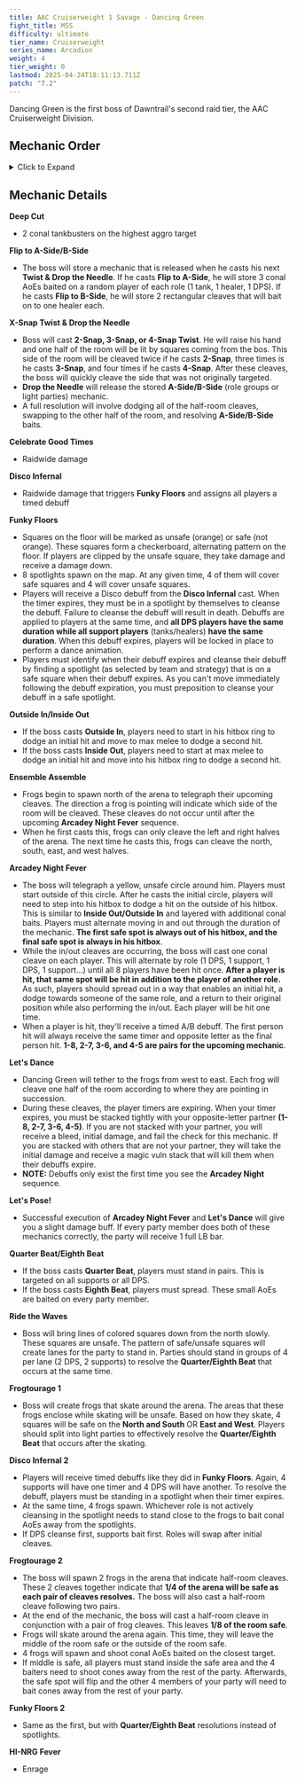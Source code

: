 ```yaml
---
title: AAC Cruiserweight 1 Savage - Dancing Green
fight_title: M5S
difficulty: ultimate
tier_name: Cruiserweight
series_name: Arcadion
weight: 4
tier_weight: 0
lastmod: 2025-04-24T18:11:13.711Z
patch: "7.2"
---
```

Dancing Green is the first boss of Dawntrail's second raid tier, the AAC Cruiserweight Division. 

## Mechanic Order

<details>
<summary>Click to Expand</summary>

```
Deep Cut [Tankbuster]
Flip to A-Side/B-Side
X-Snap Twist & Drop the Needle
Flip to A-Side/B-Side
X-Snap Twist & Drop the Needle
Celebrate Good Times [Raidwide]
Disco Infernal 1 [Raidwide]
Funky Floors 1
Inside Out/Outside In
Flip to A-Side/B-Side
X-Snap Twist & Drop the Needle
Celebrate Good Times [Raidwide]
Deep Cut [Tankbuster]
Ensemble Assemble
Arcadey Night Fever 1
Let's Dance
Let's Pose!
Flip to A-Side/B-Side
Ride the Waves
Quarter/Eighth Beat
Quarter/Eighth Beat
X-Snap Twist & Drop the Needle
Celebrate Good Times [Raidwide]
Frogtourage 1
Quarter/Eighth Beat
Disco Infernal 2 [Raidwide]
Flip to A-Side/B-Side
X-Snap Twist & Drop the Needle
Celebrate Good Times [Raidwide]
Ensemble Assemble
Arcadey Night Fever 2
Let's Dance
Let's Pose!
Frogtourage 2
Deep Cut [Tankbuster]
Funky Floors 2
Quarter/Eighth Beat
Inside Out/Outside In
Quarter/Eighth Beat
Celebrate Good Times [Raidwide]
Celebrate Good Times [Raidwide]
HI-NRG Fever [ENRAGE]
```
</details>

## Mechanic Details

**Deep Cut** 

* 2 conal tankbusters on the highest aggro target

**Flip to A-Side/B-Side**

* The boss will store a mechanic that is released when he casts his next **Twist & Drop the Needle**. If he casts **Flip to A-Side**, he will store 3 conal AoEs baited on a random player of each role (1 tank, 1 healer, 1 DPS). If he casts **Flip to B-Side**, he will store 2 rectangular cleaves that will bait on to one healer each.

**X-Snap Twist & Drop the Needle**

* Boss will cast **2-Snap, 3-Snap, or 4-Snap Twist**. He will raise his hand and one half of the room will be lit by squares coming from the bos. This side of the room will be cleaved twice if he casts **2-Snap**, three times is he casts **3-Snap**, and four times if he casts **4-Snap**. After these cleaves, the boss will quickly cleave the side that was not originally targeted.
* **Drop the Needle** will release the stored **A-Side/B-Side** (role groups or light parties) mechanic.
* A full resolution will involve dodging all of the half-room cleaves, swapping to the other half of the room, and resolving **A-Side/B-Side** baits.

**Celebrate Good Times**

* Raidwide damage

**Disco Infernal**

* Raidwide damage that triggers **Funky Floors** and assigns all players a timed debuff

**Funky Floors**

* Squares on the floor will be marked as unsafe (orange) or safe (not orange). These squares form a checkerboard, alternating pattern on the floor. If players are clipped by the unsafe square, they take damage and receive a damage down.
* 8 spotlights spawn on the map. At any given time, 4 of them will cover safe squares and 4 will cover unsafe squares.
* Players will receive a Disco debuff from the **Disco Infernal** cast. When the timer expires, they must be in a spotlight by themselves to cleanse the debuff. Failure to cleanse the debuff will result in death. Debuffs are applied to players at the same time, and **all DPS players have the same duration while all support players** (tanks/healers) **have the same duration**. When this debuff expires, players will be locked in place to perform a dance animation.
* Players must identify when their debuff expires and cleanse their debuff by finding a spotlight (as selected by team and strategy) that is on a safe square when their debuff expires. As you can't move immediately following the debuff expiration, you must preposition to cleanse your debuff in a safe spotlight.

**Outside In/Inside Out**

* If the boss casts **Outside In**, players need to start in his hitbox ring to dodge an initial hit and move to max melee to dodge a second hit.
* If the boss casts **Inside Out**, players need to start at max melee to dodge an initial hit and move into his hitbox ring to dodge a second hit.

**Ensemble Assemble**

* Frogs begin to spawn north of the arena to telegraph their upcoming cleaves. The direction a frog is pointing will indicate which side of the room will be cleaved. These cleaves do not occur until after the upcoming **Arcadey Night Fever** sequence.
* When he first casts this, frogs can only cleave the left and right halves of the arena. The next time he casts this, frogs can cleave the north, south, east, and west halves.

**Arcadey Night Fever**

* The boss will telegraph a yellow, unsafe circle around him. Players must start outside of this circle. After he casts the initial circle, players will need to step into his hitbox to dodge a hit on the outside of his hitbox. This is similar to **Inside Out/Outside In** and layered with additional conal baits. Players must alternate moving in and out through the duration of the mechanic. **The first safe spot is always out of his hitbox, and the final safe spot is always in his hitbox**.
* While the in/out cleaves are occurring, the boss will cast one conal cleave on each player. This will alternate by role (1 DPS, 1 support, 1 DPS, 1 support...) until all 8 players have been hit once. **After a player is hit, that same spot will be hit in addition to the player of another role.** As such, players should spread out in a way that enables an initial hit, a dodge towards someone of the same role, and a return to their original position while also performing the in/out. Each player will be hit one time.
* When a player is hit, they'll receive a timed A/B debuff. The first person hit will always receive the same timer and opposite letter as the final person hit. **1-8, 2-7, 3-6, and 4-5 are pairs for the upcoming mechanic**.

**Let's Dance**

* Dancing Green will tether to the frogs from west to east. Each frog will cleave one half of the room according to where they are pointing in succession.
* During these cleaves, the player timers are expiring. When your timer expires, you must be stacked tightly with your opposite-letter partner **(1-8, 2-7, 3-6, 4-5)**. If you are not stacked with your partner, you will receive a bleed, initial damage, and fail the check for this mechanic. If you are stacked with others that are not your partner, they will take the initial damage and receive a magic vuln stack that will kill them when their debuffs expire.
* **NOTE:** Debuffs only exist the first time you see the **Arcadey Night** sequence.

**Let's Pose!**

* Successful execution of **Arcadey Night Fever** and **Let's Dance** will give you a slight damage buff. If every party member does both of these mechanics correctly, the party will receive 1 full LB bar.

**Quarter Beat/Eighth Beat**

* If the boss casts **Quarter Beat**, players must stand in pairs. This is targeted on all supports or all DPS.
* If the boss casts **Eighth Beat**, players must spread. These small AoEs are baited on every party member.

**Ride the Waves**

* Boss will bring lines of colored squares down from the north slowly. These squares are unsafe. The pattern of safe/unsafe squares will create lanes for the party to stand in. Parties should stand in groups of 4 per lane (2 DPS, 2 supports) to resolve the **Quarter/Eighth Beat** that occurs at the same time.

**Frogtourage 1**

* Boss will create frogs that skate around the arena. The areas that these frogs enclose while skating will be unsafe. Based on how they skate, 4 squares will be safe on the **North and South** OR **East and West**. Players should split into light parties to effectively resolve the **Quarter/Eighth Beat** that occurs after the skating.

**Disco Infernal 2**

* Players will receive timed debuffs like they did in **Funky Floors**. Again, 4 supports will have one timer and 4 DPS will have another. To resolve the debuff, players must be standing in a spotlight when their timer expires.
* At the same time, 4 frogs spawn. Whichever role is not actively cleansing in the spotlight needs to stand close to the frogs to bait conal AoEs away from the spotlights.
* If DPS cleanse first, supports bait first. Roles will swap after initial cleaves.

**Frogtourage 2**

* The boss will spawn 2 frogs in the arena that indicate half-room cleaves. These 2 cleaves together indicate that **1/4 of the arena will be safe as each pair of cleaves resolves.** The boss will also cast a half-room cleave following two pairs.
* At the end of the mechanic, the boss will cast a half-room cleave in conjunction with a pair of frog cleaves. This leaves **1/8 of the room safe**.
* Frogs will skate around the arena again. This time, they will leave the middle of the room safe or the outside of the room safe.
* 4 frogs will spawn and shoot conal AoEs baited on the closest target.
* If middle is safe, all players must stand inside the safe area and the 4 baiters need to shoot cones away from the rest of the party. Afterwards, the safe spot will flip and the other 4 members of your party will need to bait cones away from the rest of your party.

**Funky Floors 2**

* Same as the first, but with **Quarter/Eighth Beat** resolutions instead of spotlights.

**HI-NRG Fever**

* Enrage